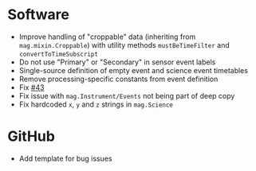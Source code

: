 # Software

- Improve handling of "croppable" data (inheriting from `mag.mixin.Croppable`) with utility methods `mustBeTimeFilter` and `convertToTimeSubscript`
- Do not use "Primary" or "Secondary" in sensor event labels
- Single-source definition of empty event and science event timetables
- Remove processing-specific constants from event definition
- Fix [#43](https://github.com/ImperialCollegeLondon/MAG-Data-Visualization-Toolbox/issues/43)
- Fix issue with `mag.Instrument/Events` not being part of deep copy
- Fix hardcoded `x`, `y` and `z` strings in `mag.Science`

# GitHub

- Add template for bug issues
